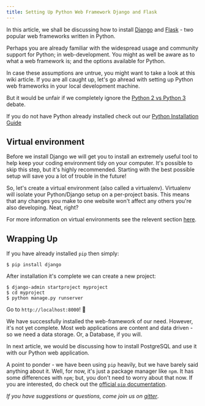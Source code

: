 ```yaml
---
title: Setting Up Python Web Framework Django and Flask
---
```

In this article, we shall be discussing how to install <a href='https://www.djangoproject.com/' target='_blank' rel='nofollow'>Django</a> and <a href='http://flask.pocoo.org/' target='_blank' rel='nofollow'>Flask</a> - two popular web frameworks written in Python.

Perhaps you are already familiar with the widespread usage and community support for Python; in web-development. You might as well be aware as to what a web framework is; and the options available for Python.

In case these assumptions are untrue, you might want to take a look at this <a>wiki article</a>. If you are all caught up, let's go ahread with setting up Python web frameworks in your local development machine.

But it would be unfair if we completely ignore the <a href='http://docs.python-guide.org/en/latest/starting/which-python/#the-state-of-python-2-vs-3' target='_blank' rel='nofollow'>Python 2 vs Python 3</a> debate.

If you do not have Python already installed check out our <a href='https://github.com/freeCodeCamp/freeCodeCamp/blob/master/client/src/pages/guide/english/python/installing-and-using-python-3/index.md'>Python Installation Guide</a>

## Virtual environment

Before we install Django we will get you to install an extremely useful tool to help keep your coding environment tidy on your computer. It's possible to skip this step, but it's highly recommended. Starting with the best possible setup will save you a lot of trouble in the future!

So, let's create a virtual environment (also called a virtualenv). Virtualenv will isolate your Python/Django setup on a per-project basis. This means that any changes you make to one website won't affect any others you're also developing. Neat, right?

For more information on virtual environments see the relevent section <a href='https://guide.freecodecamp.org/python/virtual-environments/' target='_blank' rel='nofollow'>here<a>.

## Wrapping Up

If you have already installed `pip` then simply:
```
$ pip install django
```
After installation it's complete we can create a new project:
```
$ django-admin startproject myproject
$ cd myproject
$ python manage.py runserver
```
Go to `http://localhost:8000`! :rocket:

We have successfully installed the web-framework of our need. However, it's not yet complete. Most web applications are content and data driven - so we need a data storage. Or, a Database, if you will.

In next article, we would be discussing how to install PostgreSQL and use it with our Python web application.

A point to ponder - we have been using `pip` heavily, but we have barely said anything about it. Well, for now, it's just a package manager like `npm`. It has some differences with `npm`; but, you don't need to worry about that now. If you are interested, do check out the <a href='http://pip-python3.readthedocs.org/en/latest/index.html' target='_blank' rel='nofollow'>official `pip` documentation</a>.

_If you have suggestions or questions, come join us on <a href='https://gitter.im/FreeCodeCamp/home' target='_blank' rel='nofollow'>gitter</a>_.
